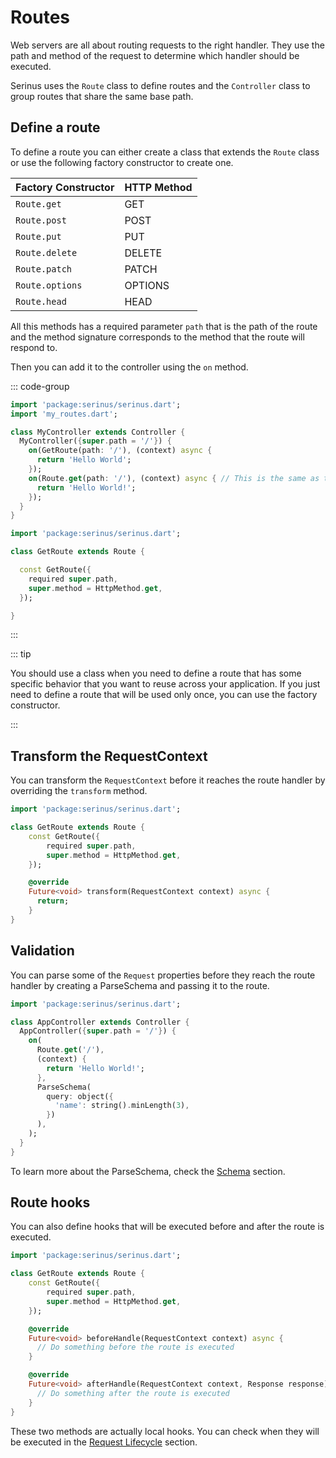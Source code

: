 # Routes

Web servers are all about routing requests to the right handler. They use the path and method of the request to determine which handler should be executed.

Serinus uses the `Route` class to define routes and the `Controller` class to group routes that share the same base path.

## Define a route

To define a route you can either create a class that extends the `Route` class or use the following factory constructor to create one.

| Factory Constructor | HTTP Method |
| --- | --- |
| `Route.get` | GET |
| `Route.post` | POST |
| `Route.put` | PUT |
| `Route.delete` | DELETE |
| `Route.patch` | PATCH |
| `Route.options` | OPTIONS |
| `Route.head` | HEAD |

All this methods has a required parameter `path` that is the path of the route and the method signature corresponds to the method that the route will respond to.

Then you can add it to the controller using the `on` method.

::: code-group

```dart [my_controller.dart]
import 'package:serinus/serinus.dart';
import 'my_routes.dart';

class MyController extends Controller {
  MyController({super.path = '/'}) {
    on(GetRoute(path: '/'), (context) async {
      return 'Hello World';
    });
    on(Route.get(path: '/'), (context) async { // This is the same as the previous route
      return 'Hello World!';
    });
  }
}
```

```dart [my_routes.dart]
import 'package:serinus/serinus.dart';

class GetRoute extends Route {

  const GetRoute({
    required super.path, 
    super.method = HttpMethod.get,
  });

}
```

:::

::: tip

You should use a class when you need to define a route that has some specific behavior that you want to reuse across your application. If you just need to define a route that will be used only once, you can use the factory constructor.

:::

## Transform the RequestContext

You can transform the `RequestContext` before it reaches the route handler by overriding the `transform` method.

```dart
import 'package:serinus/serinus.dart';

class GetRoute extends Route {
    const GetRoute({
        required super.path, 
        super.method = HttpMethod.get,
    });

    @override
    Future<void> transform(RequestContext context) async {
      return;
    }
}
```

## Validation

You can parse some of the `Request` properties before they reach the route handler by creating a ParseSchema and passing it to the route.

```dart
import 'package:serinus/serinus.dart';

class AppController extends Controller {
  AppController({super.path = '/'}) {
    on(
      Route.get('/'), 
      (context) {
        return 'Hello World!';
      },
      ParseSchema(
        query: object({
          'name': string().minLength(3),
        })
      ),
    );
  }
}
```

To learn more about the ParseSchema, check the [Schema](/validation/schema) section.

## Route hooks

You can also define hooks that will be executed before and after the route is executed.

```dart
import 'package:serinus/serinus.dart';

class GetRoute extends Route {
    const GetRoute({
        required super.path, 
        super.method = HttpMethod.get,
    });

    @override
    Future<void> beforeHandle(RequestContext context) async {
      // Do something before the route is executed
    }

    @override
    Future<void> afterHandle(RequestContext context, Response response) async {
      // Do something after the route is executed
    }
}
```

These two methods are actually local hooks. You can check when they will be executed in the [Request Lifecycle](../request_lifecycle) section.
